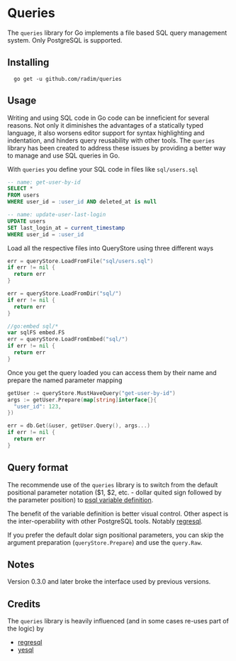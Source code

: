 # Queries

The `queries` library for Go implements a file based SQL query management system. Only PostgreSQL is supported. 

## Installing

```
  go get -u github.com/radim/queries
```

## Usage

Writing and using SQL code in Go code can be inneficient for several reasons. Not only it diminishes the advantages of a statically typed language, it also worsens editor support for syntax highlighting and indentation, and hinders query reusability with other tools. The `queries` library has been created to address these issues by providing a better way to manage and use SQL queries in Go.


With `queries` you define your SQL code in files like `sql/users.sql`

```sql
-- name: get-user-by-id
SELECT *
FROM users 
WHERE user_id = :user_id AND deleted_at is null

-- name: update-user-last-login
UPDATE users
SET last_login_at = current_timestamp
WHERE user_id = :user_id
```

Load all the respective files into QueryStore using three different ways

```go
err = queryStore.LoadFromFile("sql/users.sql")
if err != nil {
  return err
}

err = queryStore.LoadFromDir("sql/")
if err != nil {
  return err
}

//go:embed sql/*
var sqlFS embed.FS
err = queryStore.LoadFromEmbed("sql/")
if err != nil {
  return err
}

```

Once you get the query loaded you can access them by their name and prepare the named parameter mapping 


```go
getUser := queryStore.MustHaveQuery("get-user-by-id")
args := getUser.Prepare(map[string]interface{}{
  "user_id": 123,
})

err = db.Get(&user, getUser.Query(), args...)
if err != nil {
  return err
}
```

## Query format

The recommende use of the `queries` library is to switch from the default positional parameter notation ($1, $2, etc. - dollar quited sign followed by the parameter position) to [psql variable definition](https://www.postgresql.org/docs/current/app-psql.html#APP-PSQL-VARIABLES).

The benefit of the variable definition is better visual control. Other aspect is the inter-operability with other PostgreSQL tools. Notably [regresql](https://github.com/dimitri/regresql).

If you prefer the default dolar sign positional parameters, you can skip the argument preparation (`queryStore.Prepare`) and use the `query.Raw`.

## Notes

Version 0.3.0 and later broke the interface used by previous versions.

## Credits

The `queries` library is heavily influenced (and in some cases re-uses part of the logic) by

* [regresql](https://github.com/dimitri/regresql)
* [yesql](https://github.com/krisajenkins/yesql)
